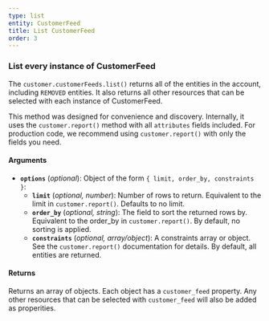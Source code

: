 ```yaml
---
type: list
entity: CustomerFeed
title: List CustomerFeed
order: 3
---
```


### List every instance of CustomerFeed

The `customer.customerFeeds.list()` returns all of the entities in the account, including `REMOVED` entities. It also returns all other resources that can be selected with each instance of CustomerFeed.

This method was designed for convenience and discovery. Internally, it uses the `customer.report()` method with all `attributes` fields included. For production code, we recommend using `customer.report()` with only the fields you need.

#### Arguments

- **`options`** (_optional_): Object of the form `{ limit, order_by, constraints }`:
  - **`limit`** (_optional, number_): Number of rows to return. Equivalent to the limit in `customer.report()`. Defaults to no limit.
  - **`order_by`** (_optional, string_): The field to sort the returned rows by. Equivalent to the order_by in `customer.report()`. By default, no sorting is applied.
  - **`constraints`** (_optional, array/object_): A constraints array or object. See the `customer.report()` documentation for details. By default, all entities are returned.

#### Returns

Returns an array of objects.
Each object has a `customer_feed` property. Any other resources that can be selected with `customer_feed` will also be added as properities.
